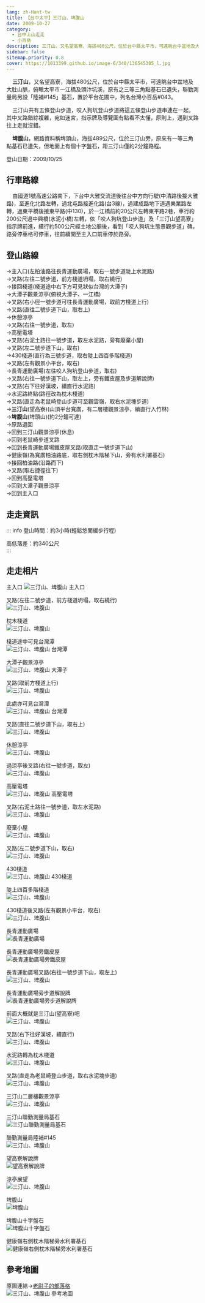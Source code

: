 ```yaml
---
lang: zh-Hant-tw
title: 【台中太平】三汀山、埤腹山
date: 2009-10-27
category: 
  - 台中上山走走
  - 小百岳
description: 三汀山，又名望高寮，海拔480公尺，位於台中縣太平市，可遠眺台中盆地及大肚山脈，俯瞰太平市一江橋及頭汴坑溪，置於平台花圃中，列名台灣小百岳#043。三汀山共有五條登山步道，咬人狗坑登山步道將這五條登山步道串連在一起，其中叉路錯綜複雜，宛如迷宮，指示牌及導覽圖有點看不太懂，原則上，遇到叉路往上走就沒錯。
sidebar: false
sitemap.priority: 0.8
cover: https://1013399.github.io/image-6/340/136545305_l.jpg
---
```


    **三汀山**，又名望高寮，海拔480公尺，位於台中縣太平市，可遠眺台中盆地及大肚山脈，俯瞰太平市一江橋及頭汴坑溪，原有之三等三角點基石已遺失，聯勤測量局另設「陸補#145」基石，置於平台花圃中，列名台灣小百岳#043。  
<!-- more -->

    三汀山共有五條登山步道，咬人狗坑登山步道將這五條登山步道串連在一起，其中叉路錯綜複雜，宛如迷宮，指示牌及導覽圖有點看不太懂，原則上，遇到叉路往上走就沒錯。  

    **埤腹山**，網路資料稱埤頭山，海拔489公尺，位於三汀山旁，原來有一等三角點基石已遺失，但地面上有個十字盤石，距三汀山僅約2分鐘路程。  
  
登山日期：2009/10/25  
  
## 行車路線
    由國道1號高速公路南下，下台中大雅交流道後往台中方向行駛(中清路後接大雅路)，至進化北路左轉，過北屯路接進化路(台3線)，過建成路地下道遇樂業路左轉，過東平橋後接東平路(中130)，於一江橋前約20公尺左轉東平路2巷，車行約200公尺過中興橋(水泥小橋)左轉，依「咬人狗坑登山步道」及「三汀山望高寮」指示牌前進，續行約500公尺經土地公廟後，看到「咬人狗坑生態景觀步道」碑，路旁停車格可停車，往前續開至主入口前車停於路旁。  
  
## 登山路線
→主入口(左柏油路往長青運動廣場，取右一號步道陡上水泥路)  
→叉路(左往二號步道，前方棧道坍塌，取右繞行)  
→接回棧道(棧道途中右下方可見狀似台灣的大潭子)  
→大潭子觀景涼亭(俯視大潭子、一江橋)  
→叉路(右小徑一號步道可往長青運動廣場，取前方棧道上行)  
→叉路(直往二號步道下山，取右上)  
→休憩涼亭  
→叉路(右往一號步道，取左)  
→高壓電塔  
→叉路(右泥土路往一號步道，取左水泥路，旁有廢棄小屋)  
→叉路(左二號步道下山，取右)  
→430棧道(直行為三號步道，取右陡上四百多階棧道)  
→叉路(左有觀景小平台，取右)  
→長青運動廣場(左往咬人狗坑登山步道，取右)  
→叉路(右往一號步道下山，取左上，旁有鐵皮屋及步道解說牌)  
→叉路(右下往好漢坡，續直行水泥路)  
→水泥路終點(路徑改為枕木棧道)  
→叉路(直走為老鼠崎登山步道可至觀雲嶺，取右水泥塊步道)  
→**三汀山**(望高寮)(山頂平台寬廣，有二層樓觀景涼亭，續直行入竹林)  
→**埤****腹****山**(埤頭山)(約2分鐘可達)  
→原路退回  
→回到三汀山觀景涼亭(休息)  
→回到老鼠崎步道叉路  
→回到長青運動廣場鐵皮屋叉路(取直走一號步道下山)  
→健康嶺(為寬廣柏油路底，取右側枕木階梯下山，旁有水利署基石)  
→接回柏油路(沿路而下)  
→叉路(取右捷徑往下)  
→回到高壓電塔  
→回到大潭子觀景涼亭  
→回到主入口  
  

## 走走資訊
::: info
登山時間：約3小時(輕鬆悠閒緩步行程)  
  
高低落差：約340公尺  
:::

## 走走相片
主入口
![三汀山、埤腹山 主入口](https://1013399.github.io/image-6/340/136545131_l.jpg)

叉路(左往二號步道，前方棧道坍塌，取右繞行)  
![三汀山、埤腹山](https://1013399.github.io/image-6/340/136545223_l.jpg)

枕木棧道  
![三汀山、埤腹山](https://1013399.github.io/image-6/340/136545228_l.jpg)

棧道途中可見台灣潭  
![三汀山、埤腹山 台灣潭](https://1013399.github.io/image-6/340/136545305_l.jpg)

大潭子觀景涼亭  
![三汀山、埤腹山 大潭子](https://1013399.github.io/image-6/340/136545348_l.jpg)

叉路(取前方棧道上行)  
![三汀山、埤腹山](https://1013399.github.io/image-6/340/136545354_l.jpg)

此處亦可見台灣潭  
![三汀山、埤腹山 台灣潭](https://1013399.github.io/image-6/340/136545358_l.jpg)

叉路(直往二號步道下山，取右上)  
![三汀山、埤腹山](https://1013399.github.io/image-6/340/136545362_l.jpg)

休憩涼亭  
![三汀山、埤腹山](https://1013399.github.io/image-6/340/136545368_l.jpg)

過涼亭後叉路(右往一號步道，取左)  
![三汀山、埤腹山](https://1013399.github.io/image-6/340/136545375_l.jpg)

高壓電塔  
![三汀山、埤腹山 高壓電塔](https://1013399.github.io/image-6/340/136545380_l.jpg)

叉路(右泥土路往一號步道，取左水泥路)  
![三汀山、埤腹山](https://1013399.github.io/image-6/340/136545383_l.jpg)

廢棄小屋  
![三汀山、埤腹山](https://1013399.github.io/image-6/340/136545450_l.jpg)

叉路(左二號步道下山，取右)  
![三汀山、埤腹山](https://1013399.github.io/image-6/340/136545462_l.jpg)

430棧道  
![三汀山、埤腹山 430棧道](https://1013399.github.io/image-6/340/136545469_l.jpg)

陡上四百多階棧道  
![三汀山、埤腹山](https://1013399.github.io/image-6/340/136545478_l.jpg)

430棧道後叉路(左有觀景小平台，取右)  
![三汀山、埤腹山](https://1013399.github.io/image-6/340/136545486_l.jpg)

長青運動廣場  
![長青運動廣場](https://1013399.github.io/image-6/340/136545498_l.jpg)

長青運動廣場旁鐵皮屋  
![長青運動廣場旁鐵皮屋](https://1013399.github.io/image-6/340/136545506_l.jpg)

長青運動廣場叉路(右往一號步道下山，取左上)  
![三汀山、埤腹山](https://1013399.github.io/image-6/340/136545512_l.jpg)

長青運動廣場旁步道解說牌  
![長青運動廣場旁步道解說牌](https://1013399.github.io/image-6/340/136545518_l.jpg)

前面大概就是三汀山(望高寮)吧  
![三汀山、埤腹山](https://1013399.github.io/image-6/340/136545653_l.jpg)

叉路(右下往好漢坡，續直行)  
![三汀山、埤腹山](https://1013399.github.io/image-6/340/136545662_l.jpg)

水泥路轉為枕木棧道  
![三汀山、埤腹山](https://1013399.github.io/image-6/340/136545671_l.jpg)

叉路(直走為老鼠崎登山步道，取右水泥塊步道)  
![三汀山、埤腹山](https://1013399.github.io/image-6/340/136545808_l.jpg)

三汀山二層樓觀景涼亭  
![三汀山、埤腹山](https://1013399.github.io/image-6/340/136545872_l.jpg)

三汀山聯勤測量局基石  
![三汀山聯勤測量局基石](https://1013399.github.io/image-6/340/136545879_l.jpg)

聯勤測量局陸補#145  
![三汀山、埤腹山](https://1013399.github.io/image-6/340/136545885_l.jpg)

望高寮解說牌  
![望高寮解說牌](https://1013399.github.io/image-6/340/136545888_l.jpg)

涼亭展望  
![三汀山、埤腹山](https://1013399.github.io/image-6/340/136545897_l.jpg)

埤腹山  
![埤腹山](https://1013399.github.io/image-6/340/136545904_l.jpg)

埤腹山十字盤石  
![埤腹山十字盤石](https://1013399.github.io/image-6/340/136545909_l.jpg)

健康嶺右側枕木階梯旁水利署基石  
![健康嶺右側枕木階梯旁水利署基石](https://1013399.github.io/image-6/340/136546134_l.jpg)

## 參考地圖
原圖連結→[老尉子的部落格](http://blog.xuite.net/laoweiz/blog/15439387)  
![三汀山、埤腹山 參考地圖](https://1013399.github.io/image-6/340/136546163_l.jpg)